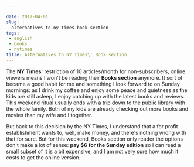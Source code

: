 ```yaml
---

date: 2012-04-01
slug: |
  alternatives-to-ny-times-book-section
tags:
 - english
 - books
 - nytimes
title: Alternatives to NY Times\' Book section
---
```


The **NY Times**\' restriction of 10 articles/month for non-subscribers,
online viewers means I won\'t be reading their **Books section**
anymore. It sort of became a good habit for me and something I look
forward to on Sunday mornings: as I drink my coffee and enjoy some peace
and quietness as the kids are still asleep, I enjoy catching up with the
latest books and reviews. This weekend ritual usually ends with a trip
down to the public library with the whole family. Both of my kids are
already checking out more books and movies than my wife and I together.

But back to this decision by the NY Times, I understand that a for
profit establishment wants to, well, make money, and there's nothing
wrong with that for sure. But for this weekend, Books section only
reader the options don't make a lot of sense: **pay \$6 for the Sunday
edition** so I can read a small subset of it is a bit expensive, and I
am not very sure how much it costs to get the online version.

